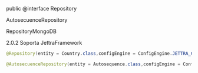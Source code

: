 

public @interface Repository 

AutosecuenceRepository

RepositoryMongoDB 

2.0.2
Soporta JettraFramework

```java
@Repository(entity = Country.class,configEngine = ConfigEngine.JETTRA_CONFIG)

@AutosecuenceRepository(entity = Autosequence.class,configEngine = ConfigEngine.JETTRA_CONFIG)


```

